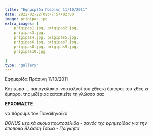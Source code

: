 ```yaml
---
title: "Εφημερίδα Πράσινη 11/10/2011"
date: 2022-02-22T09:47:57+02:00
image: prigipas.jpg
extra_images: [
    prigipas1.jpg, prigipas2.jpg,
    prigipas3.jpg,
    prigipas4.jpg, prigipas5.jpg,
    prigipas6.jpg, prigipas7.jpg,
    prigipas8.jpg, prigipas9.jpg,
    prigipas10.jpg
    
]
type: "gallery"
---
```


Εφημερίδα Πράσινη 11/10/2011

Και τώρα ... παπαγαλάκια-νοσταλγοί του χθες κι έμποροι του χθες κι έμποροι της μιζέριας καταπιείτε τη γλώσσα σας

**ΕΡΧΟΜΑΣΤΕ**

να πάρουμε τον Παναθηναϊκό 

*BONUS μερικά ακόμα πρωτοσέλιδα - σανός της εφημερίδας για την εποποιία Βλάσση Τσάκα - Πρίγκηπα*


